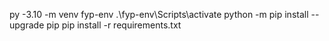 py -3.10 -m venv fyp-env
.\fyp-env\Scripts\activate
python -m pip install --upgrade pip
pip install -r requirements.txt

